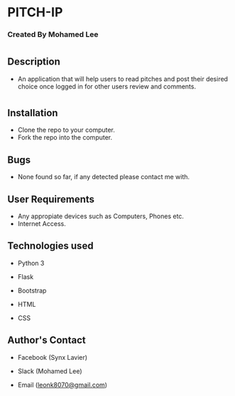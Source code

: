 # PITCH-IP

### Created By Mohamed Lee

#

## Description

* An application that will help users to read pitches and post their desired choice once logged in for other users review and comments.

#


## Installation

* Clone the repo to your computer.
* Fork the repo into the computer.

## Bugs
* None found so far, if any detected please contact me with.


## User Requirements

* Any appropiate devices such as Computers, Phones etc.
* Internet Access.



## Technologies used

* Python 3

* Flask

* Bootstrap

* HTML

* CSS


## Author's Contact

* Facebook (Synx Lavier)

* Slack (Mohamed Lee)

* Email (leonk8070@gmail.com)
